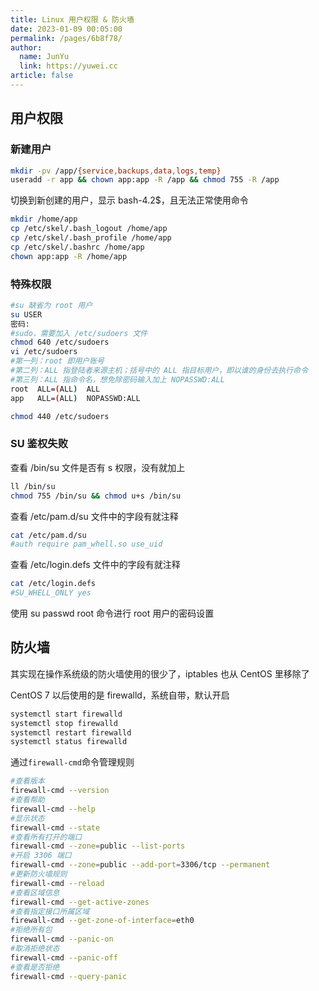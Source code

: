 ```yaml
---
title: Linux 用户权限 & 防火墙
date: 2023-01-09 00:05:00
permalink: /pages/6b8f78/
author: 
  name: JunYu
  link: https://yuwei.cc
article: false
---
```

## 用户权限
### 新建用户
```bash
mkdir -pv /app/{service,backups,data,logs,temp}
useradd -r app && chown app:app -R /app && chmod 755 -R /app
```
切换到新创建的用户，显示 bash-4.2$，且无法正常使用命令
```bash
mkdir /home/app
cp /etc/skel/.bash_logout /home/app
cp /etc/skel/.bash_profile /home/app
cp /etc/skel/.bashrc /home/app
chown app:app -R /home/app
```
### 特殊权限
```bash
#su 缺省为 root 用户
su USER
密码:
#sudo，需要加入 /etc/sudoers 文件
chmod 640 /etc/sudoers
vi /etc/sudoers
#第一列：root 即用户账号
#第二列：ALL 指登陆者来源主机；括号中的 ALL 指目标用户，即以谁的身份去执行命令
#第三列：ALL 指命令名，想免除密码输入加上 NOPASSWD:ALL
root  ALL=(ALL)  ALL
app   ALL=(ALL)  NOPASSWD:ALL

chmod 440 /etc/sudoers
```
### SU 鉴权失败
查看 /bin/su 文件是否有 s 权限，没有就加上
```bash
ll /bin/su
chmod 755 /bin/su && chmod u+s /bin/su
```
查看 /etc/pam.d/su  文件中的字段有就注释
```bash
cat /etc/pam.d/su
#auth require pam_whell.so use_uid
```
查看 /etc/login.defs 文件中的字段有就注释
```bash
cat /etc/login.defs 
#SU_WHELL_ONLY yes
```
使用 su passwd root 命令进行 root 用户的密码设置
## 防火墙
其实现在操作系统级的防火墙使用的很少了，iptables 也从 CentOS 里移除了

CentOS 7 以后使用的是 firewalld，系统自带，默认开启
```bash
systemctl start firewalld
systemctl stop firewalld
systemctl restart firewalld
systemctl status firewalld
```
通过`firewall-cmd`命令管理规则
```bash
#查看版本
firewall-cmd --version
#查看帮助
firewall-cmd --help
#显示状态
firewall-cmd --state
#查看所有打开的端口
firewall-cmd --zone=public --list-ports
#开启 3306 端口
firewall-cmd --zone=public --add-port=3306/tcp --permanent
#更新防火墙规则
firewall-cmd --reload
#查看区域信息
firewall-cmd --get-active-zones
#查看指定接口所属区域
firewall-cmd --get-zone-of-interface=eth0
#拒绝所有包
firewall-cmd --panic-on
#取消拒绝状态
firewall-cmd --panic-off
#查看是否拒绝
firewall-cmd --query-panic
```